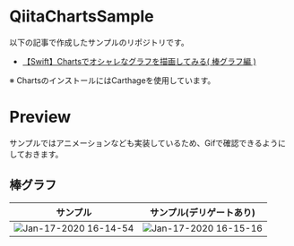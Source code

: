 # QiitaChartsSample
以下の記事で作成したサンプルのリポジトリです。  

- [【Swift】Chartsでオシャレなグラフを描画してみる( 棒グラフ編 )](https://qiita.com/hayabusabusa/items/86122f66411941761849)

※ ChartsのインストールにはCarthageを使用しています。

# Preview
サンプルではアニメーションなども実装しているため、Gifで確認できるようにしておきます。

## 棒グラフ
| サンプル | サンプル(デリゲートあり) |
| :----: | :----------------: |
| ![Jan-17-2020 16-14-54](https://user-images.githubusercontent.com/31949692/72591858-9b0b7480-3944-11ea-937d-b3b8ad7d34d3.gif) | ![Jan-17-2020 16-15-16](https://user-images.githubusercontent.com/31949692/72591981-e58cf100-3944-11ea-82b7-3e01e3625108.gif) |

